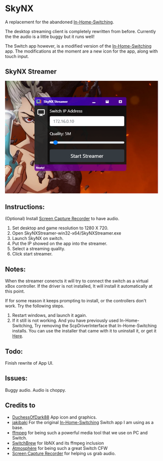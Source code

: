 # SkyNX
A replacement for the abandoned [In-Home-Switching](https://github.com/jakibaki/In-Home-Switching/blob/master/README.md).

The desktop streaming client is completely rewritten from before. Currently the the audio is a little buggy but it runs well!

The Switch app however, is a modified version of the [In-Home-Switching](https://github.com/jakibaki/In-Home-Switching/blob/master/README.md) app. The modifications at the moment are a new icon for the app, along with touch input.

## SkyNX Streamer
![SkyNX Streamer](Screenshots/Streamer.png "SkyNX Streaner")

## Instructions:
(Optional) Install [Screen Capture Recorder](https://github.com/rdp/screen-capture-recorder-to-video-windows-free/releases) to have audio.
1. Set desktop and game resolution to 1280 X 720.
2. Open SkyNXStreamer-win32-x64/SkyNXStreamer.exe
3. Launch SkyNX on switch.
4. Put the IP showed on the app into the streamer.
5. Select a streaming quality.
6. Click start streamer.

## Notes:
When the streamer conencts it will try to connect the switch as a virtual xBox controller. If the driver is not installed, It will install it automatically at this point.

If for some reason it keeps prompting to install, or the controllers don't work. Try the following steps.

1. Restart windows, and launch it again.
2. If it still is not working. And you have previously used In-Home-Switching, Try removing the ScpDriverInterface that In-Home-Switching installs. You can use the installer that came with it to uninstall it, or get it [Here](https://github.com/mogzol/ScpDriverInterface/releases/download/1.1/ScpDriverInterface_v1.1.zip).

## Todo:
Finish rewrite of App UI.

## Issues:
Buggy audio.
Audio is choppy.

## Credits to
* [DuchessOfDark88](https://twitter.com/DuchessOfDark88) App icon and graphics.
* [jakibaki](https://github.com/jakibaki) For the original [In-Home-Switching](https://github.com/jakibaki/In-Home-Switching/blob/master/README.md) Switch app I am using as a base.
* [ffmpeg](https://www.ffmpeg.org/) for being such a powerful media tool that we use on PC and Switch.
* [SwitchBrew](https://switchbrew.org/) for libNX and its ffmpeg inclusion
* [Atmosphère](https://github.com/Atmosphere-NX/Atmosphere) for being such a great Switch CFW
* [Screen Capture Recorder](https://github.com/rdp/screen-capture-recorder-to-video-windows-free) for helping us grab audio.
